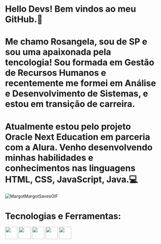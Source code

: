 # Hello Devs! Bem vindos ao meu GitHub.🎉

# Me chamo Rosangela, sou de SP e sou uma apaixonada pela tencologia! Sou formada em Gestão de Recursos Humanos e recentemente me formei em Análise e Desenvolvimento de Sistemas, e estou em transição de carreira.
# Atualmente estou pelo projeto Oracle Next Education em parceria com a Alura. Venho desenvolvendo minhas habilidades e conhecimentos nas linguagens HTML, CSS, JavaScript, Java.💻
  ![MargotMargotSavesGIF](https://github.com/costarosangela/rosangelacosta/assets/90653314/ec0378e3-fccf-4e3a-ac6a-7a4aaf7d5b23)

  # Tecnologias e Ferramentas:
    
<img src="https://cdn.jsdelivr.net/gh/devicons/devicon@latest/icons/css3/css3-original-wordmark.svg"  width="40" height="40" /> <img src="https://cdn.jsdelivr.net/gh/devicons/devicon@latest/icons/html5/html5-original-wordmark.svg"  width="40" height="40" /> <img src="https://cdn.jsdelivr.net/gh/devicons/devicon@latest/icons/javascript/javascript-plain.svg" width="40" height="40" />  <img src="https://cdn.jsdelivr.net/gh/devicons/devicon@latest/icons/git/git-plain-wordmark.svg" width="40" height="40" />  <img src="https://cdn.jsdelivr.net/gh/devicons/devicon@latest/icons/github/github-original-wordmark.svg" width="40" height="40" />


          
          
          
          
                  
 
          
  
             
  

  



